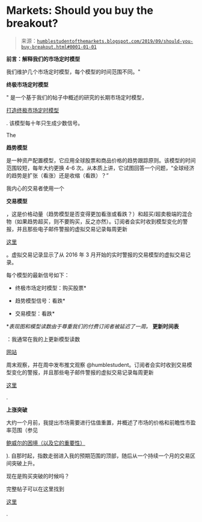 <!--yml

分类：未分类

日期：2024-05-18 02:26:17

-->

# Markets: Should you buy the breakout?

> 来源：[`humblestudentofthemarkets.blogspot.com/2019/09/should-you-buy-breakout.html#0001-01-01`](https://humblestudentofthemarkets.blogspot.com/2019/09/should-you-buy-breakout.html#0001-01-01)

**前言：解释我们的市场定时模型**

我们维护几个市场定时模型，每个模型的时间范围不同。"

**终极市场定时模型**

" 是一个基于我们的帖子中概述的研究的长期市场定时模型，

[打造终极市场定时模型](https://humblestudentofthemarkets.com/2016/01/26/building-the-ultimate-market-timing-model/)

. 该模型每十年只生成少数信号。

The

**趋势模型**

是一种资产配置模型，它应用全球股票和商品价格的趋势跟踪原则。该模型的时间范围较短，每年大约更换 4-6 次。从本质上讲，它试图回答一个问题，“全球经济的趋势是扩张（看涨）还是收缩（看跌）？”

我内心的交易者使用一个

**交易模型**

，这是价格动量（趋势模型是否变得更加看涨或看跌？）和超买/超卖极端的混合物（如果趋势超买，则不要购买，反之亦然）。订阅者会实时收到模型变化的警报，并且那些电子邮件警报的虚拟交易记录每周更新

[这里](https://humblestudentofthemarkets.com/trading-track-record/)

。虚拟交易记录显示了从 2016 年 3 月开始的实时警报的交易模型的虚拟交易记录。

每个模型的最新信号如下：

+   终极市场定时模型：购买股票*

+   趋势模型信号：看跌*

+   交易模型：看跌*

**表现图和模型读数由于尊重我们的付费订阅者被延迟了一周。* **更新时间表**

：我通常在我的上更新模型读数

[网站](https://humblestudentofthemarkets.com/)

周末观察，并在周中发布推文观察 @humblestudent。订阅者会实时收到交易模型变化的警报，并且那些电子邮件警报的虚拟交易记录每周更新

[这里](https://humblestudentofthemarkets.com/trading-track-record/)

.

**上涨突破**

大约一个月前，我提出市场需要进行估值重置，并概述了市场的价格和前瞻性市盈率范围（参见

[鲍威尔的困境（以及它的重要性）](https://humblestudentofthemarkets.com/2019/08/04/powells-dilemma-and-why-it-matters/)

). 自那时起，指数走弱进入我的预期范围的顶部，随后从一个持续一个月的交易区间突破上升。

现在是购买突破的时候吗？

完整帖子可以在这里找到

[这里](https://humblestudentofthemarkets.com/2019/09/08/should-you-buy-the-breakout/)

.
